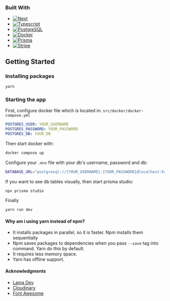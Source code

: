 ### Built With

- [![Next][Next.js]][Next-url]
- [![Typescript][Typescript]][Typescript-url]
- [![PostgreSQL][PostgreSQL]][PostgreSQL-url]
- [![Docker][Docker]][Docker-url]
- [![Prisma][Prisma]][Prisma-url]
- [![Stripe][Stripe]][Stripe-url]

## Getting Started

### Installing packages

```bash
yarn
```

### Starting the app

First, configure docker file which is located in: `src/docker/docker-compose.yml`

```yml
POSTGRES_USER: YOUR_USERNAME
POSTGRES_PASSWORD: YOUR_PASSWORD
POSTGRES_DB: YOUR_DB
```

Then start docker with:

```bash
docker compose up
```

Configure your `.env` file with your db's username, password and db:

```bash
DATABASE_URL="postgresql://{YOUR_USERNAME}:{YOUR_PASSWORD}@localhost:5432/{YOUR_DB}?schema=public"
```

If you want to see db tables visually, then start prisma studio:

```bash
npx prisma studio
```

Finally

```bash
yarn run dev
```

#### Why am i using yarn instead of npm?

- It installs packages in parallel, so it is faster. Npm installs them sequentially
- Npm saves packages to dependencies when you pass `--save` tag into command. Yarn do this by default.
- It requires less memory space.
- Yarn has offline support.

#### Acknowledgments

- [Lama Dev](https://youtu.be/aYzT06aQkGI)
- [Cloudinary](https://cloudinary.com/)
- [Font Awesome](https://fontawesome.com)

<!-- MARKDOWN LINKS & IMAGES -->
<!-- https://www.markdownguide.org/basic-syntax/#reference-style-links -->

[Next.js]: https://img.shields.io/badge/next.js-000000?style=for-the-badge&logo=nextdotjs&logoColor=white
[Next-url]: https://nextjs.org/
[Typescript]: https://img.shields.io/badge/TypeScript-007ACC?style=for-the-badge&logo=typescript&logoColor=white
[Typescript-url]: https://www.typescriptlang.org/
[PostgreSQL]: https://img.shields.io/badge/PostgreSQL-316192?style=for-the-badge&logo=postgresql&logoColor=white
[PostgreSQL-url]: https://www.postgresql.org/
[Docker]: https://img.shields.io/badge/Docker-2CA5E0?style=for-the-badge&logo=docker&logoColor=white
[Docker-url]: https://www.docker.com/
[Prisma]: https://img.shields.io/badge/Prisma-3982CE?style=for-the-badge&logo=Prisma&logoColor=white
[Prisma-url]: https://www.prisma.io/
[Stripe]: https://img.shields.io/badge/Stripe-626CD9?style=for-the-badge&logo=Stripe&logoColor=white
[Stripe-url]: https://stripe.com/
